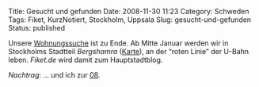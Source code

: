 Title: Gesucht und gefunden
Date: 2008-11-30 11:23
Category: Schweden
Tags: Fiket, KurzNotiert, Stockholm, Uppsala
Slug: gesucht-und-gefunden
Status: published

Unsere
[Wohnungssuche](http://www.fiket.de/2008/11/02/wohnungssuche-stockholm/)
ist zu Ende. Ab Mitte Januar werden wir in Stockholms Stadtteil
*Bergshamra* ([Karte](http://tinyurl.com/5wqr67)), an der “roten Linie”
der U-Bahn leben. *Fiket.de* wird damit zum Hauptstadtblog.

*Nachtrag*: ... und ich zur
[08](http://www.fiket.de/2006/12/19/wort-der-woche-noll-atta/).

